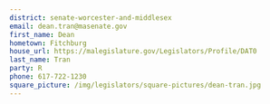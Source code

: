 ```yaml
---
district: senate-worcester-and-middlesex
email: dean.tran@masenate.gov
first_name: Dean
hometown: Fitchburg
house_url: https://malegislature.gov/Legislators/Profile/DAT0
last_name: Tran
party: R
phone: 617-722-1230
square_picture: /img/legislators/square-pictures/dean-tran.jpg
---
```

